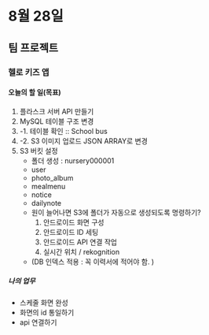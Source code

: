 # 8월 28일

## 팀 프로젝트
### 헬로 키즈 앱
#### 오늘의 할 일(목표)
1. 플라스크 서버 API 만들기
2. MySQL 테이블 구조 변경
2. -1. 테이블 확인 :: School bus
2. -2. S3 이미지 업로드 JSON ARRAY로 변경
3. S3 버킷 설정
   - 폴더 생성 :
   nursery000001
   - user
   - photo_album
   - mealmenu
   - notice
   - dailynote
   - 원이 늘어나면 S3에 폴더가 자동으로 생성되도록 명령하기?
     1. 안드로이드 화면 구성
     2. 안드로이드 ID 세팅
     3. 안드로이드 API 연결 작업
     4. 실시간 위치 / rekognition
   - (DB 인덱스 적용 : 꼭 이력서에 적어야 함. )

##### 나의 업무
- 스케줄 화면 완성
- 화면의 id 통일하기
- api 연결하기
